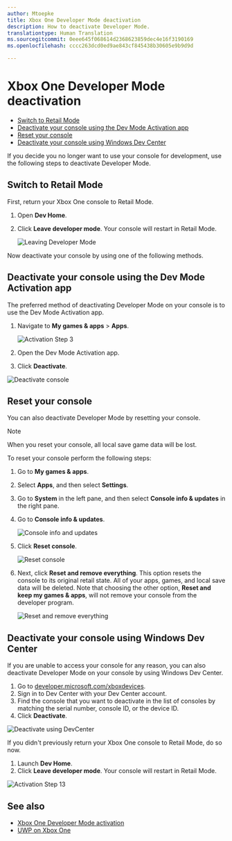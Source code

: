 ```yaml
---
author: Mtoepke
title: Xbox One Developer Mode deactivation
description: How to deactivate Developer Mode.
translationtype: Human Translation
ms.sourcegitcommit: 0eee645f068614d2368623859dec4e16f3190169
ms.openlocfilehash: cccc263dcd0ed9ae843cf845438b30605e9b9d9d

---
```


# <a name="xbox-one-developer-mode-deactivation"></a>Xbox One Developer Mode deactivation

* [Switch to Retail Mode](#switch-to-retail-mode)
* [Deactivate your console using the Dev Mode Activation app](#deactivate-your-console-using-the-dev-mode-activation-app)  
* [Reset your console](#reset-your-console)
* [Deactivate your console using Windows Dev Center](#deactivate-your-console-using-windows-dev-center)

If you decide you no longer want to use your console for development, use the following steps to deactivate Developer Mode.

## <a name="switch-to-retail-mode"></a>Switch to Retail Mode
First, return your Xbox One console to Retail Mode.

1. Open **Dev Home**.
2. Click **Leave developer mode**.  Your console will restart in Retail Mode.  

   ![Leaving Developer Mode](images/deactivation-leave-dev-mode.png)

Now deactivate your console by using one of the following methods.

## <a name="deactivate-your-console-using-the-dev-mode-activation-app"></a>Deactivate your console using the Dev Mode Activation app

The preferred method of deactivating Developer Mode on your console is to use the Dev Mode Activation app. 

1. Navigate to **My games & apps** > **Apps**.
  
   ![Activation Step 3](images/activation-step-3.png)    
   
2.  Open the Dev Mode Activation app.    
3.  Click **Deactivate**.
  
![Deactivate console](images/deactivation-app.png)

## <a name="reset-your-console"></a>Reset your console

You can also deactivate Developer Mode by resetting your console.  

> [!NOTE]
> When you reset your console, all local save game data will be lost.

To reset your console perform the following steps:

1.  Go to **My games & apps**.  
2.  Select **Apps**, and then select **Settings**.  
3.  Go to **System** in the left pane, and then select **Console info & updates** in the right pane.  
4.  Go to **Console info & updates**.  
   
    ![Console info and updates](images/deactivation-console-info-updates.png)  
    
5.  Click **Reset console**.
    
    ![Reset console](images/deactivation-reset-console.png)
    
6.  Next, click **Reset and remove everything**. This option resets the console to its original retail state.  All of your apps, games, and local save data will be deleted. Note that choosing the other option, **Reset and keep my games & apps**, will not remove your console from the developer program.  
   
    ![Reset and remove everything](images/deactivation-reset-remove.png)

## <a name="deactivate-your-console-using-windows-dev-center"></a>Deactivate your console using Windows Dev Center

If you are unable to access your console for any reason, you can also deactivate Developer Mode on your console by using Windows Dev Center.

1. Go to [developer.microsoft.com/xboxdevices](https://developer.microsoft.com/xboxdevices).    
2. Sign in to Dev Center with your Dev Center account.    
3. Find the console that you want to deactivate in the list of consoles by matching the serial number, console ID, or the device ID.  
4. Click **Deactivate**.  
  
![Deactivate using DevCenter](images/deactivation-devcenter.png)

If you didn't previously return your Xbox One console to Retail Mode, do so now.

1. Launch **Dev Home**.
2. Click **Leave developer mode**.  Your console will restart in Retail Mode.

![Activation Step 13](images/deactivation-leave-dev-mode.png)

## <a name="see-also"></a>See also
- [Xbox One Developer Mode activation](devkit-activation.md)
- [UWP on Xbox One](index.md)



<!--HONumber=Dec16_HO1-->


